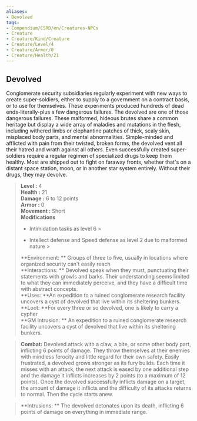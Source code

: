 ```yaml
---
aliases:
- Devolved
tags:
- Compendium/CSRD/en/Creatures-NPCs
- Creature
- Creature/Kind/Creature
- Creature/Level/4
- Creature/Armor/0
- Creature/Health/21
---
```


  
## Devolved  
Conglomerate security subsidiaries regularly experiment with new ways to create super-soldiers, either to supply to a government on a contract basis, or to use for themselves. These experiments produced hundreds of dead ends-literally-plus a few dangerous failures. The devolved are one of those dangerous failures. These malformed, hideous brutes share a common heritage but display a wide array of maladies and mutations in the flesh, including withered limbs or elephantine patches of thick, scaly skin, misplaced body parts, and mental abnormalities. Simple-minded and afflicted with pain from their twisted, broken forms, the devolved vent all their hatred and wrath against all others. 
	Even successfully created super-soldiers require a regular regimen of specialized drugs to keep them healthy. Most are shipped out to fight on faraway fronts, whether that's on a distant space station, moon, or in another star system entirely. Without their drugs, they may devolve.  

  
> **Level :** 4  
> **Health :** 21  
> **Damage :** 6 to 12 points  
> **Armor :** 0  
> **Movement :** Short  
> **Modifications**  
>- Intimidation tasks as level 6 >
>  
>- Intellect defense and Speed defense as level 2 due to malformed nature >
>  
> **Environment: ** Groups of three to five, usually in locations where organized security can't easily reach  
> **Interactions: ** Devolved speak when they must, punctuating their statements with growls and barks. Their understanding seems limited to what they can immediately perceive, and they have a difficult time with abstract concepts.  
> **Uses: **An expedition to a ruined conglomerate research facility uncovers a cyst of devolved that live within its sheltering bunkers.  
> **Loot: **For every three or so devolved, one is likely to carry a cypher  
> **GM Intrusion: ** An expedition to a ruined conglomerate research facility uncovers a cyst of devolved that live within its sheltering bunkers.  

> **Combat:** 
> Devolved attack with a claw, a bite, or some other body part, inflicting 6 points of damage. They throw themselves at their enemies with mindless ferocity and little regard for their own safety. Easily frustrated, a devolved grows stronger as its fury builds. Each time it misses with an attack, the next attack is eased by one additional step and the damage it inflicts increases by 2 points (to a maximum of 12 points). Once the devolved successfully inflicts damage on a target, the amount of damage it inflicts and the difficulty of its attacks returns to normal. Then the cycle starts anew.  
  

> **Intrusions: ** 
> The devolved detonates upon its death, inflicting 6 points of damage on everything in immediate range.  
